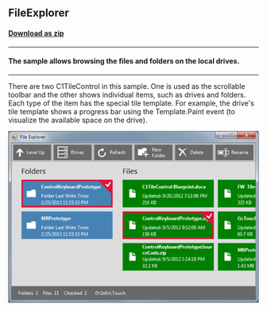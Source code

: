 ## FileExplorer
#### [Download as zip](https://grapecity.github.io/DownGit/#/home?url=https://github.com/GrapeCity/ComponentOne-WinForms-Samples/tree/master/NetFramework\Tile\CS\FileExplorer)
____
#### The sample allows browsing the files and folders on the local drives.
____
There are two C1TileControl in this sample. One is used as the scrollable toolbar and the other shows individual items, such as drives and folders.
Each type of the item has the special tile template.
For example, the drive's tile template shows a progress bar using the Template.Paint event (to visualize the available space on the drive).

![screenshot](screenshot.png)
